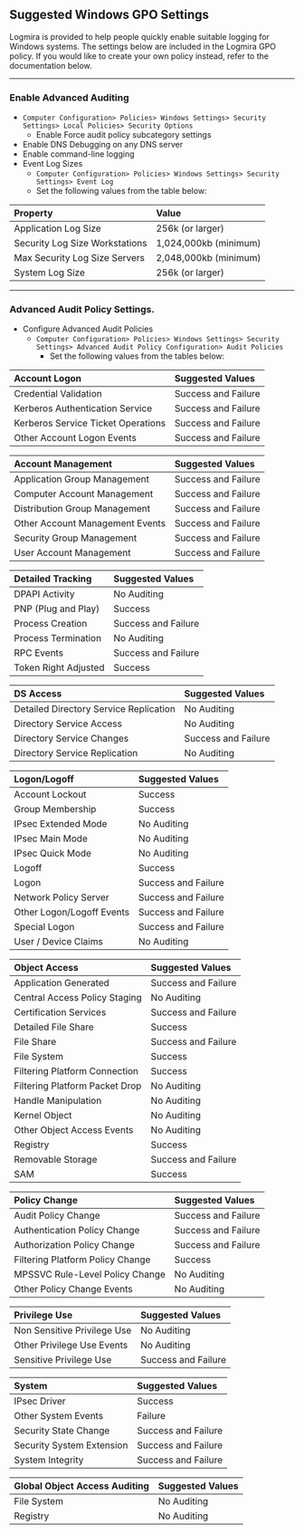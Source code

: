 ## Suggested Windows GPO Settings
Logmira is provided to help people quickly enable suitable logging for Windows systems. The settings below are included in the Logmira GPO policy. 
If you would like to create your own policy instead, refer to the documentation below.

---
### Enable Advanced Auditing
* `Computer Configuration> Policies> Windows Settings> Security Settings> Local Policies> Security Options`
  * Enable Force audit policy subcategory settings
* Enable DNS Debugging on any DNS server
* Enable command-line logging
* Event Log Sizes
  * `Computer Configuration> Policies> Windows Settings> Security Settings> Event Log`
  * Set the following values from the table below:

|Property                               |Value                 |
|:--------------------------------------|:---------------------|
| Application Log Size                  | 256k (or larger)     |
| Security Log Size Workstations        | 1,024,000kb (minimum)|
| Max Security Log Size Servers         | 2,048,000kb (minimum)|
| System Log Size	                      | 256k (or larger)     |

---
### Advanced Audit Policy Settings.
* Configure Advanced Audit Policies
  * `Computer Configuration> Policies> Windows Settings> Security Settings> Advanced Audit Policy Configuration> Audit Policies`
    * Set the following values from the tables below:

| Account Logon                      | Suggested Values    |
|:-----------------------------------|:--------------------|
| Credential Validation	             | Success and Failure |
| Kerberos Authentication Service    | Success and Failure |
| Kerberos Service Ticket Operations | Success and Failure |
| Other Account Logon Events	       | Success and Failure |

| Account Management                 | Suggested Values    |
|:-----------------------------------|:--------------------|
| Application Group Management	     | Success and Failure |
| Computer Account Management	       | Success and Failure |
| Distribution Group Management      | Success and Failure |
| Other Account Management Events    | Success and Failure |
| Security Group Management	         | Success and Failure |
| User Account Management	           | Success and Failure |

| Detailed Tracking                  | Suggested Values    |
|:-----------------------------------|:--------------------|
| DPAPI Activity	                   | No Auditing         |
| PNP (Plug and Play)	               | Success             |
| Process Creation	                 | Success and Failure |
| Process Termination                | No Auditing         |
| RPC Events	                       | Success and Failure |
| Token Right Adjusted	             | Success             |

| DS Access                              | Suggested Values    |
|:---------------------------------------|:--------------------|
| Detailed Directory Service Replication | No Auditing         |
| Directory Service Access	             | No Auditing         |
| Directory Service Changes	             | Success and Failure |
| Directory Service Replication	         | No Auditing         |

| Logon/Logoff                       | Suggested Values    |
|:-----------------------------------|:--------------------|
| Account Lockout 	                 | Success             |
| Group Membership	                 | Success             |
| IPsec Extended Mode	               | No Auditing         |
| IPsec Main Mode	                   | No Auditing         |
| IPsec Quick Mode	                 | No Auditing         |
| Logoff	                           | Success             |
| Logon	                             | Success and Failure |
| Network Policy Server	             | Success and Failure |
| Other Logon/Logoff Events	         | Success and Failure |
| Special Logon	                     | Success and Failure |
| User / Device Claims	             | No Auditing         |

| Object Access                      | Suggested Values    |
|:-----------------------------------|:--------------------|
| Application Generated	             | Success and Failure |
| Central Access Policy Staging	     | No Auditing         |
| Certification Services	           | Success and Failure |
| Detailed File Share	               | Success             |
| File Share	                       | Success and Failure |
| File System	                       | Success             |
| Filtering Platform Connection      | Success             |
| Filtering Platform Packet Drop     | No Auditing         |
| Handle Manipulation	               | No Auditing         |
| Kernel Object	                     | No Auditing         |
| Other Object Access Events	       | No Auditing         |
| Registry	                         | Success             |
| Removable Storage	                 | Success and Failure |
| SAM	                               | Success             |

| Policy Change                      | Suggested Values    |
|:-----------------------------------|:--------------------|
| Audit Policy Change	               | Success and Failure |
| Authentication Policy Change	     | Success and Failure |
| Authorization Policy Change	       | Success and Failure |
| Filtering Platform Policy Change   | Success             |
| MPSSVC Rule-Level Policy Change    | No Auditing         |
| Other Policy Change Events         | No Auditing         |

| Privilege Use                      | Suggested Values    |
|:-----------------------------------|:--------------------|
| Non Sensitive Privilege Use	       | No Auditing         |
| Other Privilege Use Events	       | No Auditing         |
| Sensitive Privilege Use	           | Success and Failure |

| System                             | Suggested Values    |
|:-----------------------------------|:--------------------|
| IPsec Driver	                     | Success             |
| Other System Events	               | Failure             |
| Security State Change	             | Success and Failure |
| Security System Extension	         | Success and Failure |
| System Integrity	                 | Success and Failure |

| Global Object Access Auditing      | Suggested Values    |
|:-----------------------------------|:--------------------|
| File System	                       | No Auditing         |
| Registry	                         | No Auditing         |
